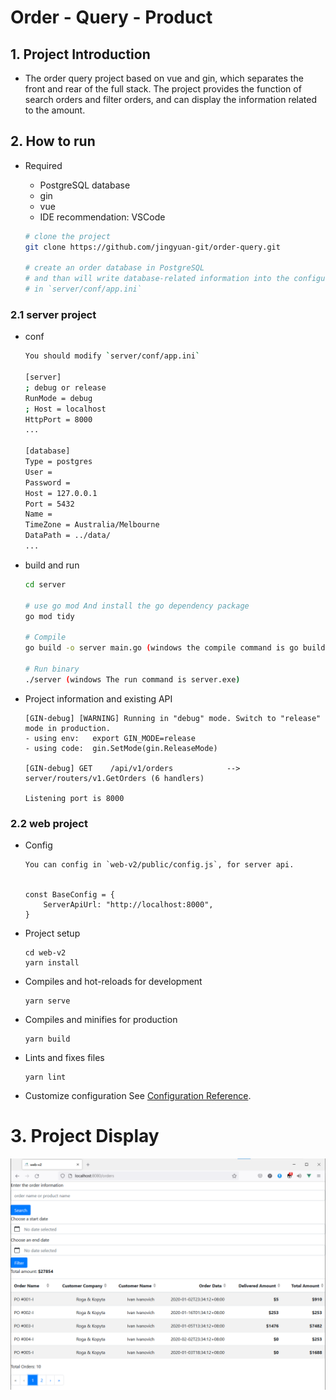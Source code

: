 # Order - Query - Product 

## 1. Project Introduction
    
   - The order query project based on vue and gin, which separates the front and rear of the full stack. The project provides the function of search orders and filter orders, and can display the information related to the amount.

## 2. How to run

-  Required

   - PostgreSQL database
   - gin
   - vue
   - IDE recommendation: VSCode
  

    ```bash
    # clone the project
    git clone https://github.com/jingyuan-git/order-query.git

    # create an order database in PostgreSQL
    # and than will write database-related information into the configuration
    # in `server/conf/app.ini`
    ``` 

### 2.1 server project

- conf

    ```bash
    You should modify `server/conf/app.ini`

    [server]
    ; debug or release
    RunMode = debug
    ; Host = localhost
    HttpPort = 8000
    ...

    [database]
    Type = postgres
    User = 
    Password = 
    Host = 127.0.0.1
    Port = 5432
    Name = 
    TimeZone = Australia/Melbourne
    DataPath = ../data/
    ...
    ```

- build and run

    ``` bash
    cd server

    # use go mod And install the go dependency package
    go mod tidy

    # Compile 
    go build -o server main.go (windows the compile command is go build -o server.exe main.go )

    # Run binary
    ./server (windows The run command is server.exe)
    ```

- Project information and existing API

    ```
    [GIN-debug] [WARNING] Running in "debug" mode. Switch to "release" mode in production.
    - using env:   export GIN_MODE=release
    - using code:  gin.SetMode(gin.ReleaseMode)

    [GIN-debug] GET    /api/v1/orders            --> server/routers/v1.GetOrders (6 handlers)

    Listening port is 8000
    ```

### 2.2 web project

- Config
    ```
    You can config in `web-v2/public/config.js`, for server api.

    
    const BaseConfig = {
        ServerApiUrl: "http://localhost:8000",
    }
    ```

- Project setup
    ```
    cd web-v2
    yarn install
    ```

- Compiles and hot-reloads for development
    ```
    yarn serve
    ```

- Compiles and minifies for production
    ```
    yarn build
    ```

- Lints and fixes files
    ```
    yarn lint
    ```

- Customize configuration
See [Configuration Reference](https://cli.vuejs.org/config/).

# 3. Project Display

![image](https://raw.githubusercontent.com/jingyuan-git/order-query/2a36e00c31dcdbe18a55ea4308049e924a105a0e/data/DisplayInterface.png)